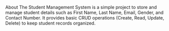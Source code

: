 About
The Student Management System is a simple project to store and manage student details such as First Name, Last Name, Email, Gender, and Contact Number. It provides basic CRUD operations (Create, Read, Update, Delete) to keep student records organized.
